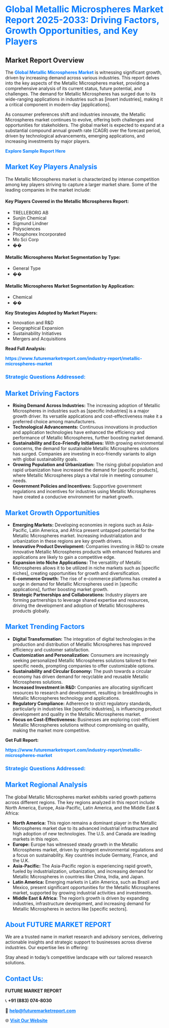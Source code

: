 <h1 style="color: #007BFF;">Global Metallic Microspheres Market Report 2025-2033: Driving Factors, Growth Opportunities, and Key Players</h1>

<section id="overview">
<h2>Market Report Overview</h2>
<p>The <a href="https://www.futuremarketreport.com/industry-report/metallic-microspheres-market" style="color: #007BFF; text-decoration: none;"><strong>Global Metallic Microspheres Market</strong></a> is witnessing significant growth, driven by increasing demand across various industries. This report delves into the key aspects of the Metallic Microspheres market, providing a comprehensive analysis of its current status, future potential, and challenges. The demand for Metallic Microspheres has surged due to its wide-ranging applications in industries such as [insert industries], making it a critical component in modern-day [applications].</p>
<p>As consumer preferences shift and industries innovate, the Metallic Microspheres market continues to evolve, offering both challenges and opportunities for stakeholders. The global market is expected to expand at a substantial compound annual growth rate (CAGR) over the forecast period, driven by technological advancements, emerging applications, and increasing investments by major players.</p>
</section>

<section id="overview">
<p><a href="https://www.futuremarketreport.com/request-sample/reportId=113702" style="color: #007BFF; text-decoration: none;"><strong>Explore Sample Report Here</strong></a></p>
</section>

<section id="key-players">
<h2 style="color: #007BFF;">Market Key Players Analysis</h2>
<p>The Metallic Microspheres market is characterized by intense competition among key players striving to capture a larger market share. Some of the leading companies in the market include:</p>
<h4>Key Players Covered in the Metallic Microspheres Report:</h4>
<ul><li>TRELLEBORG AB</li><li>Sunjin Chemical</li><li>Sigmund Lindner</li><li>Polysciences</li><li>Phosphorex Incorporated</li><li>Mo Sci Corp</li><li>��</li></ul>
<h4>Metallic Microspheres Market Segmentation by Type:</h4>
<ul><li>General Type</li><li>��</li></ul>

<h4>Metallic Microspheres Market Segmentation by Application:</h4>
<ul><li>Chemical</li><li>��</li></ul>
<p><strong>Key Strategies Adopted by Market Players:</strong></p>
<ul>
<li>Innovation and R&D</li>
<li>Geographical Expansion</li>
<li>Sustainability Initiatives</li>
<li>Mergers and Acquisitions</li>
</ul>
</section>

<section>
<p><strong>Read Full Analysis: </strong></p><a href="https://www.futuremarketreport.com/industry-report/metallic-microspheres-market" style="color: #007BFF; text-decoration: none;"><strong>https://www.futuremarketreport.com/industry-report/metallic-microspheres-market</strong></a>
<h3 style="color: #007BFF;">Strategic Questions Addressed:</h3>
</section>

<section id="driving-factors">
<h2 style="color: #007BFF;">Market Driving Factors</h2>
<ul>
<li><strong>Rising Demand Across Industries:</strong> The increasing adoption of Metallic Microspheres in industries such as [specific industries] is a major growth driver. Its versatile applications and cost-effectiveness make it a preferred choice among manufacturers.</li>
<li><strong>Technological Advancements:</strong> Continuous innovations in production and application technologies have enhanced the efficiency and performance of Metallic Microspheres, further boosting market demand.</li>
<li><strong>Sustainability and Eco-Friendly Initiatives:</strong> With growing environmental concerns, the demand for sustainable Metallic Microspheres solutions has surged. Companies are investing in eco-friendly variants to align with global sustainability goals.</li>
<li><strong>Growing Population and Urbanization:</strong> The rising global population and rapid urbanization have increased the demand for [specific products], where Metallic Microspheres plays a vital role in meeting consumer needs.</li>
<li><strong>Government Policies and Incentives:</strong> Supportive government regulations and incentives for industries using Metallic Microspheres have created a conducive environment for market growth.</li>
</ul>
</section>

<section id="growth-opportunities">
<h2 style="color: #007BFF;">Market Growth Opportunities</h2>
<ul>
<li><strong>Emerging Markets:</strong> Developing economies in regions such as Asia-Pacific, Latin America, and Africa present untapped potential for the Metallic Microspheres market. Increasing industrialization and urbanization in these regions are key growth drivers.</li>
<li><strong>Innovative Product Development:</strong> Companies investing in R&D to create innovative Metallic Microspheres products with enhanced features and applications are likely to gain a competitive edge.</li>
<li><strong>Expansion into Niche Applications:</strong> The versatility of Metallic Microspheres allows it to be utilized in niche markets such as [specific niches], creating opportunities for growth and diversification.</li>
<li><strong>E-commerce Growth:</strong> The rise of e-commerce platforms has created a surge in demand for Metallic Microspheres used in [specific applications], further boosting market growth.</li>
<li><strong>Strategic Partnerships and Collaborations:</strong> Industry players are forming partnerships to leverage shared expertise and resources, driving the development and adoption of Metallic Microspheres products globally.</li>
</ul>
</section>

<section id="trending-factors">
<h2 style="color: #007BFF;">Market Trending Factors</h2>
<ul>
<li><strong>Digital Transformation:</strong> The integration of digital technologies in the production and distribution of Metallic Microspheres has improved efficiency and customer satisfaction.</li>
<li><strong>Customization and Personalization:</strong> Consumers are increasingly seeking personalized Metallic Microspheres solutions tailored to their specific needs, prompting companies to offer customizable options.</li>
<li><strong>Sustainability and Circular Economy:</strong> The push towards a circular economy has driven demand for recyclable and reusable Metallic Microspheres solutions.</li>
<li><strong>Increased Investment in R&D:</strong> Companies are allocating significant resources to research and development, resulting in breakthroughs in Metallic Microspheres technology and applications.</li>
<li><strong>Regulatory Compliance:</strong> Adherence to strict regulatory standards, particularly in industries like [specific industries], is influencing product development and quality in the Metallic Microspheres market.</li>
<li><strong>Focus on Cost-Effectiveness:</strong> Businesses are exploring cost-efficient Metallic Microspheres solutions without compromising on quality, making the market more competitive.</li>
</ul>
</section>

<section>
<p><strong>Get Full Report: </strong></p><a href="https://www.futuremarketreport.com/industry-report/metallic-microspheres-market" style="color: #007BFF; text-decoration: none;"><strong>https://www.futuremarketreport.com/industry-report/metallic-microspheres-market</strong></a>
<h3 style="color: #007BFF;">Strategic Questions Addressed:</h3>
</section>


<section id="regional-analysis">
<h2 style="color: #007BFF;">Market Regional Analysis</h2>
<p>The global Metallic Microspheres market exhibits varied growth patterns across different regions. The key regions analyzed in this report include North America, Europe, Asia-Pacific, Latin America, and the Middle East & Africa:</p>
<ul>
<li><strong>North America:</strong> This region remains a dominant player in the Metallic Microspheres market due to its advanced industrial infrastructure and high adoption of new technologies. The U.S. and Canada are leading markets in this region.</li>
<li><strong>Europe:</strong> Europe has witnessed steady growth in the Metallic Microspheres market, driven by stringent environmental regulations and a focus on sustainability. Key countries include Germany, France, and the U.K.</li>
<li><strong>Asia-Pacific:</strong> The Asia-Pacific region is experiencing rapid growth, fueled by industrialization, urbanization, and increasing demand for Metallic Microspheres in countries like China, India, and Japan.</li>
<li><strong>Latin America:</strong> Emerging markets in Latin America, such as Brazil and Mexico, present significant opportunities for the Metallic Microspheres market, supported by growing industrial activities and investments.</li>
<li><strong>Middle East & Africa:</strong> The region’s growth is driven by expanding industries, infrastructure development, and increasing demand for Metallic Microspheres in sectors like [specific sectors].</li>
</ul>
</section>

<footer>
<h2 style="color: #007BFF;">About FUTURE MARKET REPORT</h2>
<p>We are a trusted name in market research and advisory services, delivering actionable insights and strategic support to businesses across diverse industries. Our expertise lies in offering:</p>

<p>Stay ahead in today’s competitive landscape with our tailored research solutions.</p>

<h2 style="color: #007BFF;">Contact Us:</h2>
<p><strong>FUTURE MARKET REPORT</strong></p>
<p>📞 <strong>+91 (883) 074-8030</strong></p>
<p>📧 <strong><a href="mailto:help@futuremarketreport.com" style="color: #007BFF;">help@futuremarketreport.com</a></strong></p>
<p>🌐 <strong><a href="https://www.futuremarketreport.com/" style="color: #007BFF;">Visit Our Website</a></strong></p>
</footer>